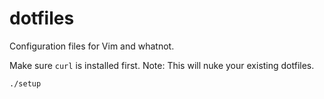 # dotfiles

Configuration files for Vim and whatnot.

Make sure `curl` is installed first. Note: This will nuke your existing dotfiles.

```
./setup
```
